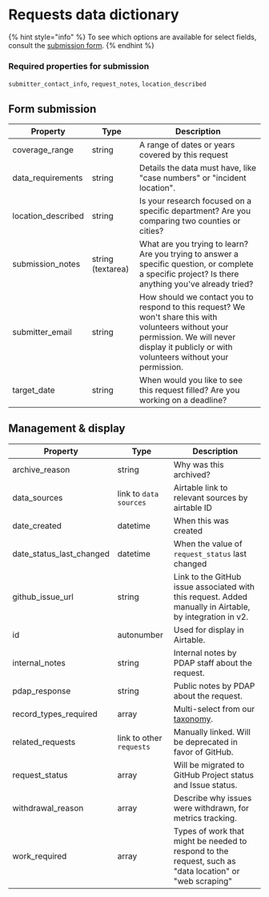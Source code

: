 # Requests data dictionary

{% hint style="info" %}
To see which options are available for select fields, consult the [submission form](https://airtable.com/shrzxLdSsYmBvIWMH).
{% endhint %}

### Required properties for submission

`submitter_contact_info`, `request_notes`, `location_described`

## Form submission

| Property            | Type              | Description                                                                                                                                                                                      |
| ------------------- | ----------------- | ------------------------------------------------------------------------------------------------------------------------------------------------------------------------------------------------ |
| coverage\_range     | string            | A range of dates or years covered by this request                                                                                                                                                |
| data\_requirements  | string            | Details the data must have, like "case numbers" or "incident location".                                                                                                                          |
| location\_described | string            | Is your research focused on a specific department? Are you comparing two counties or cities?                                                                                                     |
| submission\_notes   | string (textarea) | What are you trying to learn? Are you trying to answer a specific question, or complete a specific project? Is there anything you've already tried?                                              |
| submitter\_email    | string            | How should we contact you to respond to this request? We won't share this with volunteers without your permission. We will never display it publicly or with volunteers without your permission. |
| target\_date        | string            | When would you like to see this request filled? Are you working on a deadline?                                                                                                                   |

## Management & display

| Property                    | Type                     | Description                                                                                              |
| --------------------------- | ------------------------ | -------------------------------------------------------------------------------------------------------- |
| archive\_reason             | string                   | Why was this archived?                                                                                   |
| data\_sources               | link to `data sources`   | Airtable link to relevant sources by airtable ID                                                         |
| date\_created               | datetime                 | When this was created                                                                                    |
| date\_status\_last\_changed | datetime                 | When the value of `request_status` last changed                                                          |
| github\_issue\_url          | string                   | Link to the GitHub issue associated with this request. Added manually in Airtable, by integration in v2. |
| id                          | autonumber               | Used for display in Airtable.                                                                            |
| internal\_notes             | string                   | Internal notes by PDAP staff about the request.                                                          |
| pdap\_response              | string                   | Public notes by PDAP about the request.                                                                  |
| record\_types\_required     | array                    | Multi-select from our [taxonomy](record-types-taxonomy.md).                                              |
| related\_requests           | link to other `requests` | Manually linked. Will be deprecated in favor of GitHub.                                                  |
| request\_status             | array                    | Will be migrated to GitHub Project status and Issue status.                                              |
| withdrawal\_reason          | array                    | Describe why issues were withdrawn, for metrics tracking.                                                |
| work\_required              | array                    | Types of work that might be needed to respond to the request, such as "data location" or "web scraping"  |

